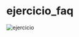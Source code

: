 # ejercicio_faq
![ejercicio](https://github.com/erigt/ejercicio_faq/assets/146768635/0706607b-695f-4cb2-ab96-d4a545898680)
